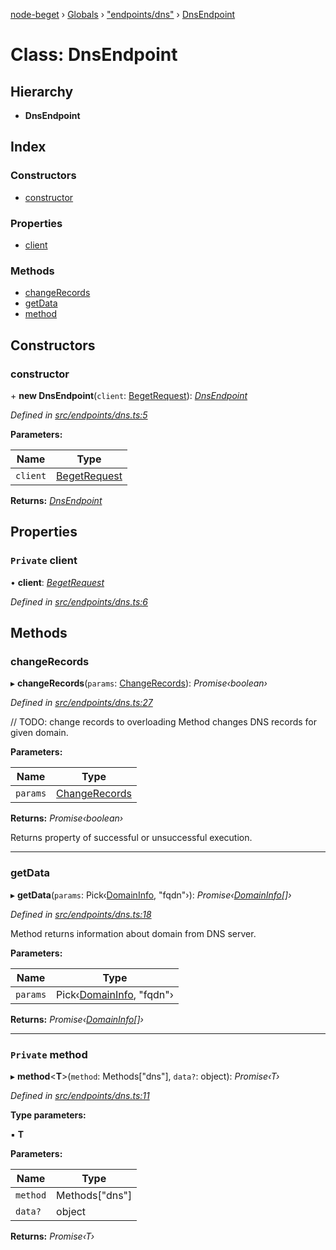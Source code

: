 [node-beget](../README.md) › [Globals](../globals.md) › ["endpoints/dns"](../modules/_endpoints_dns_.md) › [DnsEndpoint](_endpoints_dns_.dnsendpoint.md)

# Class: DnsEndpoint

## Hierarchy

* **DnsEndpoint**

## Index

### Constructors

* [constructor](_endpoints_dns_.dnsendpoint.md#constructor)

### Properties

* [client](_endpoints_dns_.dnsendpoint.md#private-client)

### Methods

* [changeRecords](_endpoints_dns_.dnsendpoint.md#changerecords)
* [getData](_endpoints_dns_.dnsendpoint.md#getdata)
* [method](_endpoints_dns_.dnsendpoint.md#private-method)

## Constructors

###  constructor

\+ **new DnsEndpoint**(`client`: [BegetRequest](_beget_request_.begetrequest.md)): *[DnsEndpoint](_endpoints_dns_.dnsendpoint.md)*

*Defined in [src/endpoints/dns.ts:5](https://github.com/olehcambel/node-beget/blob/530258f/src/endpoints/dns.ts#L5)*

**Parameters:**

Name | Type |
------ | ------ |
`client` | [BegetRequest](_beget_request_.begetrequest.md) |

**Returns:** *[DnsEndpoint](_endpoints_dns_.dnsendpoint.md)*

## Properties

### `Private` client

• **client**: *[BegetRequest](_beget_request_.begetrequest.md)*

*Defined in [src/endpoints/dns.ts:6](https://github.com/olehcambel/node-beget/blob/530258f/src/endpoints/dns.ts#L6)*

## Methods

###  changeRecords

▸ **changeRecords**(`params`: [ChangeRecords](../modules/_types_dns_interface_.md#changerecords)): *Promise‹boolean›*

*Defined in [src/endpoints/dns.ts:27](https://github.com/olehcambel/node-beget/blob/530258f/src/endpoints/dns.ts#L27)*

// TODO: change records to overloading
Method changes DNS records for given domain.

**Parameters:**

Name | Type |
------ | ------ |
`params` | [ChangeRecords](../modules/_types_dns_interface_.md#changerecords) |

**Returns:** *Promise‹boolean›*

Returns property of successful or unsuccessful execution.

___

###  getData

▸ **getData**(`params`: Pick‹[DomainInfo](../interfaces/_types_dns_interface_.domaininfo.md), "fqdn"›): *Promise‹[DomainInfo](../interfaces/_types_dns_interface_.domaininfo.md)[]›*

*Defined in [src/endpoints/dns.ts:18](https://github.com/olehcambel/node-beget/blob/530258f/src/endpoints/dns.ts#L18)*

Method returns information about domain from DNS server.

**Parameters:**

Name | Type |
------ | ------ |
`params` | Pick‹[DomainInfo](../interfaces/_types_dns_interface_.domaininfo.md), "fqdn"› |

**Returns:** *Promise‹[DomainInfo](../interfaces/_types_dns_interface_.domaininfo.md)[]›*

___

### `Private` method

▸ **method**<**T**>(`method`: Methods["dns"], `data?`: object): *Promise‹T›*

*Defined in [src/endpoints/dns.ts:11](https://github.com/olehcambel/node-beget/blob/530258f/src/endpoints/dns.ts#L11)*

**Type parameters:**

▪ **T**

**Parameters:**

Name | Type |
------ | ------ |
`method` | Methods["dns"] |
`data?` | object |

**Returns:** *Promise‹T›*
